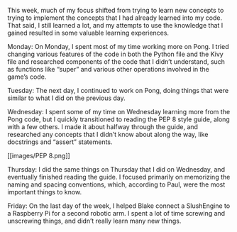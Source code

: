 This week, much of my focus shifted from trying to learn new concepts to trying to implement the concepts that I had already learned into my code. That said, I still learned a lot, and my attempts to use the knowledge that I gained resulted in some valuable learning experiences.

Monday: On Monday, I spent most of my time working more on Pong. I tried changing various features of the code in both the Python file and the Kivy file and researched components of the code that I didn’t understand, such as functions like “super” and various other operations involved in the game’s code.

Tuesday: The next day, I continued to work on Pong, doing things that were similar to what I did on the previous day. 

Wednesday: I spent some of my time on Wednesday learning more from the Pong code, but I quickly transitioned to reading the PEP 8 style guide, along with a few others. I made it about halfway through the guide, and researched any concepts that I didn’t know about along the way, like docstrings and “assert” statements.

[[images/PEP 8.png]]

Thursday: I did the same things on Thursday that I did on Wednesday, and eventually finished reading the guide. I focused primarily on memorizing the naming and spacing conventions, which, according to Paul, were the most important things to know.

Friday: On the last day of the week, I helped Blake connect a SlushEngine to a Raspberry Pi for a second robotic arm. I spent a lot of time screwing and unscrewing things, and didn’t really learn many new things.